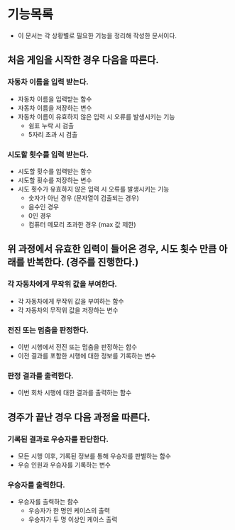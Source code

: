 # 기능목록

- 이 문서는 각 상황별로 필요한 기능을 정리해 작성한 문서이다.

## 처음 게임을 시작한 경우 다음을 따른다.

### 자동차 이름을 입력 받는다.

- 자동차 이름을 입력받는 함수
- 자동차 이름을 저장하는 변수
- 자동차 이름이 유효하지 않은 입력 시 오류를 발생시키는 기능
  - 쉼표 누락 시 검출
  - 5자리 초과 시 검출

### 시도할 횟수를 입력 받는다.

- 시도할 횟수를 입력받는 함수
- 시도할 횟수를 저장하는 변수
- 시도 횟수가 유효하지 않은 입력 시 오류를 발생시키는 기능
  - 숫자가 아닌 경우 (문자열이 검출되는 경우)
  - 음수인 경우
  - 0인 경우
  - 컴퓨터 메모리 초과한 경우 (max 값 제한)

## 위 과정에서 유효한 입력이 들어온 경우, 시도 횟수 만큼 아래를 반복한다. (경주를 진행한다.)

### 각 자동차에게 무작위 값을 부여한다.

- 각 자동차에게 무작위 값을 부여하는 함수
- 각 자동차의 무작위 값을 저장하는 변수

### 전진 또는 멈춤을 판정한다.

- 이번 시행에서 전진 또는 멈춤을 판정하는 함수
- 이전 결과를 포함한 시행에 대한 정보를 기록하는 변수

### 판정 결과를 출력한다.

- 이번 회차 시행에 대한 결과를 출력하는 함수

## 경주가 끝난 경우 다음 과정을 따른다.

### 기록된 결과로 우승자를 판단한다.

- 모든 시행 이후, 기록된 정보를 통해 우승자를 판별하는 함수
- 우승 인원과 우승자를 기록하는 변수

### 우승자를 출력한다.

- 우승자를 출력하는 함수
  - 우승자가 한 명인 케이스의 출력
  - 우승자가 두 명 이상인 케이스 출력
